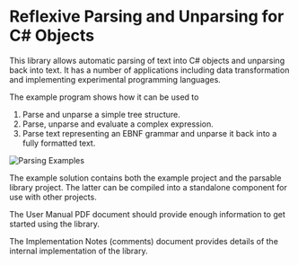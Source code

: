 # Reflexive Parsing and Unparsing for C# Objects

This library allows automatic parsing of text into C# objects and unparsing back into text. It has a number of applications including data transformation and implementing experimental programming languages.

The example program shows how it can be used to 
1. Parse and unparse a simple tree structure. 
2. Parse, unparse and evaluate a complex expression. 
1. Parse text representing an EBNF grammar and unparse it back into a fully formatted text.

![Parsing Examples](https://github.com/jackbrennan-creator/Reflexive-Parsing/blob/main/example_form.png)

The example solution contains both the example project and the parsable library project. The latter can be compiled into a standalone component for use with other projects.

The User Manual PDF document should provide enough information to get started using the library.

The Implementation Notes (comments) document provides details of the internal implementation of the library.
